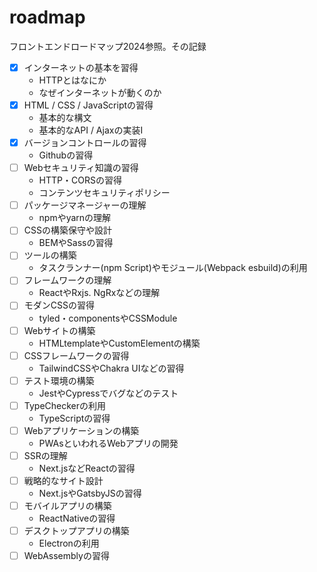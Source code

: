 # roadmap
フロントエンドロードマップ2024参照。その記録

- [x] インターネットの基本を習得
    - HTTPとはなにか
    - なぜインターネットが動くのか
- [x] HTML / CSS / JavaScriptの習得
    - 基本的な構文
    - 基本的なAPI / Ajaxの実装I
- [x] バージョンコントロールの習得
    - Githubの習得
- [ ] Webセキュリティ知識の習得
    - HTTP・CORSの習得
    - コンテンツセキュリティポリシー
- [ ] パッケージマネージャーの理解
    - npmやyarnの理解
- [ ] CSSの構築保守や設計
    - BEMやSassの習得
- [ ] ツールの構築
    - タスクランナー(npm Script)やモジュール(Webpack esbuild)の利用
- [ ] フレームワークの理解
    - ReactやRxjs. NgRxなどの理解
- [ ] モダンCSSの習得
    - tyled・componentsやCSSModule
- [ ] Webサイトの構築
    - HTMLtemplateやCustomElementの構築
- [ ] CSSフレームワークの習得
    - TailwindCSSやChakra UIなどの習得
- [ ] テスト環境の構築
    - JestやCypressでバグなどのテスト
- [ ] TypeCheckerの利用
    - TypeScriptの習得
- [ ] Webアプリケーションの構築
    - PWAsといわれるWebアプリの開発
- [ ] SSRの理解
    - Next.jsなどReactの習得
- [ ] 戦略的なサイト設計
    - Next.jsやGatsbyJSの習得
- [ ] モバイルアプリの構築
    - ReactNativeの習得
- [ ] デスクトップアプリの構築
    - Electronの利用
- [ ] WebAssemblyの習得
